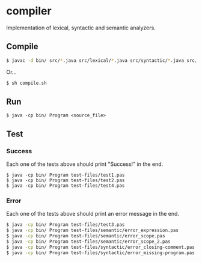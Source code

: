 # compiler

Implementation of lexical, syntactic and semantic analyzers.

## Compile

```bash
$ javac -d bin/ src/*.java src/lexical/*.java src/syntactic/*.java src/semantic/*.java src/utils/*.java
```

Or...

```bash
$ sh compile.sh
```

## Run

```
$ java -cp bin/ Program <source_file>
```

## Test

### Success

Each one of the tests above should print "Success!" in the end.

```
$ java -cp bin/ Program test-files/test1.pas
$ java -cp bin/ Program test-files/test2.pas
$ java -cp bin/ Program test-files/test4.pas
```

### Error

Each one of the tests above should print an error message in the end.

```bash
$ java -cp bin/ Program test-files/test3.pas
$ java -cp bin/ Program test-files/semantic/error_expression.pas
$ java -cp bin/ Program test-files/semantic/error_scope.pas
$ java -cp bin/ Program test-files/semantic/error_scope_2.pas
$ java -cp bin/ Program test-files/syntactic/error_closing-comment.pas
$ java -cp bin/ Program test-files/syntactic/error_missing-program.pas
```